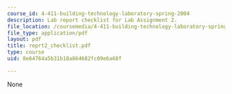 ```yaml
---
course_id: 4-411-building-technology-laboratory-spring-2004
description: Lab report checklist for Lab Assignment 2.
file_location: /coursemedia/4-411-building-technology-laboratory-spring-2004/8e64764a5b31b18a864682fc09e6a68f_reprt2_checklist.pdf
file_type: application/pdf
layout: pdf
title: reprt2_checklist.pdf
type: course
uid: 8e64764a5b31b18a864682fc09e6a68f

---
```

None